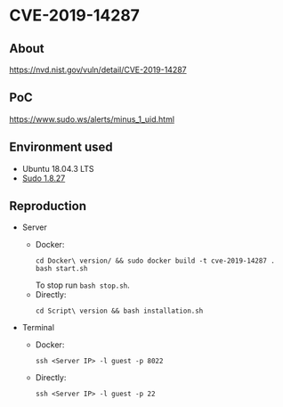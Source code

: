 # CVE-2019-14287

## About
<https://nvd.nist.gov/vuln/detail/CVE-2019-14287>


## PoC
<https://www.sudo.ws/alerts/minus_1_uid.html>


## Environment used

* Ubuntu 18.04.3 LTS
* [Sudo 1.8.27](https://www.sudo.ws/dist/sudo-1.8.27.tar.gz)


## Reproduction

* Server
    - Docker:
        ```
        cd Docker\ version/ && sudo docker build -t cve-2019-14287 .
        bash start.sh  
        ```
      To stop run `bash stop.sh`.
    - Directly:
        ```
        cd Script\ version && bash installation.sh
        ```

* Terminal
    - Docker:
      ```
      ssh <Server IP> -l guest -p 8022 
      ```
    - Directly:
      ```
      ssh <Server IP> -l guest -p 22 
      ```
